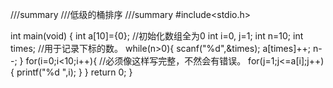 ///summary
///低级的桶排序 
///summary
#include<stdio.h>

int main(void)
{
	int a[10]={0};   //初始化数组全为0 
	int i=0,
	j=1;
	int n=10;
	int times; 		//用于记录下标的数。 
	while(n>0){
		scanf("%d",&times);
		a[times]++;
		n--;
	}
	for(i=0;i<10;i++){   //必须像这样写完整，不然会有错误。 
		for(j=1;j<=a[i];j++){
			printf("%d ",i);
		}
	}
	return 0;
}
